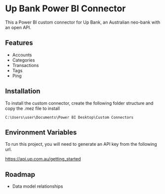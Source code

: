
# Up Bank Power BI Connector

This a Power BI custom connector for Up Bank, an Australian neo-bank with an open API.




## Features

- Accounts
- Categories
- Transactions
- Tags
- Ping


## Installation

To install the custom connector, create the following folder structure and copy the .mez file to install

```
C:\Users\user\Documents\Power BI Desktop\Custom Connectors
```
    
## Environment Variables

To run this project, you will need to generate an API key from the following url.

https://api.up.com.au/getting_started

## Roadmap

- Data model relationships


